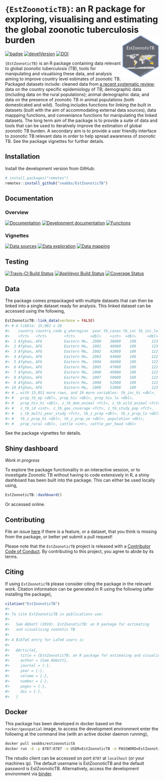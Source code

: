 
# `{EstZoonoticTB}`: an R package for exploring, visualising and estimating the global zoonotic tuberculosis burden <img src="man/figures/logo.png" align="right" alt="" width="120" />

[![badge](https://img.shields.io/badge/Launch-EstZoonoticTB-green.svg)](https://mybinder.org/v2/gh/seabbs/EstZoonoticTB/master?urlpath=rstudio)
[![develVersion](https://img.shields.io/badge/devel%20version-0.2.0-lightgrey.svg?style=flat)](https://github.com/seabbs/EstZoonoticTB)
[![DOI](https://zenodo.org/badge/209318552.svg)](https://zenodo.org/badge/latestdoi/209318552)

`{EstZoonoticTB}` is an R package containing data relevant to global
zoonotic tuberculosis (TB), tools for manipulating and visualising these
data, and analysis aiming to improve country level estimates of zoonotic
TB. Packaged datasets include: cleaned data from [a recent systematic
review](https://www.ncbi.nlm.nih.gov/pmc/articles/PMC4816377/); data on
the country specific epidemiology of TB; demographic data (including
data on the rural populations); animal demographic data; and data on the
presence of zoonotic TB in animal populations (both domesticated and
wild). Tooling includes functions for linking the built in datasets
(built with the aim of accommodating external data sources), data
mappping functions, and conveniance functions for manipulating the
linked datasets. The long term aim of the package is to provide a suite
of data and tools that can be used to iteratively improve the estimation
of global zoonotic TB burden. A secondary aim is to provide a user
friendly interface to zoonotic TB relevant data in order to help spread
awareness of zoonotic TB. See the package vignettes for further details.

## Installation

Install the development version from GitHub:

``` r
# install.packages("remotes")
remotes::install_github("seabbs/EstZoonoticTB")
```

## Documentation

### Overview

[![Documentation](https://img.shields.io/badge/Documentation-release-lightgrey.svg?style=flat)](https://www.samabbott.co.uk/EstZoonoticTB/)
[![Development
documentation](https://img.shields.io/badge/Documentation-development-lightblue.svg?style=flat)](https://www.samabbott.co.uk/EstZoonoticTB/dev)
[![Functions](https://img.shields.io/badge/Documentation-functions-orange.svg?style=flat)](https://www.samabbott.co.uk/EstZoonoticTB/reference/index.html)

### Vignettes

[![Data
sources](https://img.shields.io/badge/Documentation-data%20sources-lightgrey.svg?style=flat)](https://www.samabbott.co.uk/EstZoonoticTB/articles/data-sources.html)
[![Data
exploration](https://img.shields.io/badge/Documentation-data%20exploration-blue.svg?style=flat)](https://www.samabbott.co.uk/EstZoonoticTB/articles/data-exploration.html)
[![Data
mapping](https://img.shields.io/badge/Documentation-data%20mapping-green.svg?style=flat)](https://www.samabbott.co.uk/EstZoonoticTB/articles/data-mapping.html)

## Testing

[![Travis-CI Build
Status](https://travis-ci.org/seabbs/EstZoonoticTB.svg?branch=master)](https://travis-ci.org/seabbs/EstZoonoticTB)
[![AppVeyor Build
Status](https://ci.appveyor.com/api/projects/status/github/seabbs/EstZoonoticTB?branch=master&svg=true)](https://ci.appveyor.com/project/seabbs/EstZoonoticTB)
[![Coverage
Status](https://img.shields.io/codecov/c/github/seabbs/EstZoonoticTB/master.svg)](https://codecov.io/github/seabbs/EstZoonoticTB?branch=master)

## Data

The package comes prepackaged with multiple datasets that can then be
linked into a single dataset ready for analysis. This linked dataset can
be accessed using the following,

``` r
EstZoonoticTB::link_data(verbose = FALSE)
#> # A tibble: 15,061 x 26
#>    country country_code g_whoregion  year tb_cases tb_inc tb_inc_lo
#>    <fct>   <fct>        <fct>       <dbl>    <int>  <dbl>     <dbl>
#>  1 Afghan… AFG          Eastern Me…  2000    38000    190       123
#>  2 Afghan… AFG          Eastern Me…  2001    40000    189       123
#>  3 Afghan… AFG          Eastern Me…  2002    42000    189       122
#>  4 Afghan… AFG          Eastern Me…  2003    44000    189       122
#>  5 Afghan… AFG          Eastern Me…  2004    46000    189       122
#>  6 Afghan… AFG          Eastern Me…  2005    47000    189       122
#>  7 Afghan… AFG          Eastern Me…  2006    49000    189       122
#>  8 Afghan… AFG          Eastern Me…  2007    50000    189       122
#>  9 Afghan… AFG          Eastern Me…  2008    52000    189       122
#> 10 Afghan… AFG          Eastern Me…  2009    53000    189       123
#> # … with 15,051 more rows, and 19 more variables: tb_inc_hi <dbl>,
#> #   prop_tb_ep <dbl>, prop_hiv <dbl>, prop_hiv_lo <dbl>,
#> #   prop_hiv_hi <dbl>, z_tb_dom_animal <fct>, z_tb_wild_animal <fct>,
#> #   z_tb_id <int>, z_tb_geo_coverage <fct>, z_tb_study_pop <fct>,
#> #   z_tb_multi_year_study <fct>, tb_z_prop <dbl>, tb_z_prop_lo <dbl>,
#> #   tb_z_prop_hi <dbl>, tb_z_prop_se <dbl>, population <dbl>,
#> #   prop_rural <dbl>, cattle <int>, cattle_per_head <dbl>
```

See the package vignettes for details.

## Shiny dashboard

*Work in progress*

To explore the package functionality in an interactive session, or to
investigate Zoonotic TB without having to code extensively in R, a shiny
dashboard has been built into the package. This can either be used
locally using,

``` r
EstZoonoticTB::dashboard()
```

Or accessed online.

## Contributing

File an issue [here](https://github.com/seabbs/EstZoonoticTB/issues) if
there is a feature, or a dataset, that you think is missing from the
package, or better yet submit a pull request\!

Please note that the `EstZoonoticTB` project is released with a
[Contributor Code of
Conduct](https://github.com/seabbs/EstZoonoticTB/blob/master/.github/CODE_OF_CONDUCT.md).
By contributing to this project, you agree to abide by its terms.

## Citing

If using `EstZoonoticTB` please consider citing the package in the
relevant work. Citation information can be generated in R using the
following (after installing the package),

``` r
citation("EstZoonoticTB")
#> 
#> To cite EstZoonoticTB in publications use:
#> 
#>   Sam Abbott (2019). EstZoonoticTB: an R package for estimating
#>   and visualising zoonotic TB
#> 
#> A BibTeX entry for LaTeX users is
#> 
#>   @Article{,
#>     title = {EstZoonoticTB: an R package for estimating and visualising zoonotic TB},
#>     author = {Sam Abbott},
#>     journal = {-},
#>     year = {-},
#>     volume = {-},
#>     number = {-},
#>     pages = {-},
#>     doi = {-},
#>   }
```

## Docker

This package has been developed in docker based on the
`rocker/geospatial` image, to access the development environment enter
the following at the command line (with an active docker daemon
running),

``` bash
docker pull seabbs/estzoonotictb
docker run -d -p 8787:8787 -e USER=EstZoonoticTB -e PASSWORD=EstZoonoticTB --name EstZoonoticTB seabbs/estzoonotictb
```

The rstudio client can be accessed on port `8787` at `localhost` (or
your machines ip). The default username is EstZoonoticTB and the default
password is EstZoonoticTB. Alternatively, access the development
environment via
[binder](https://mybinder.org/v2/gh/seabbs/EstZoonoticTB/master?urlpath=rstudio).

